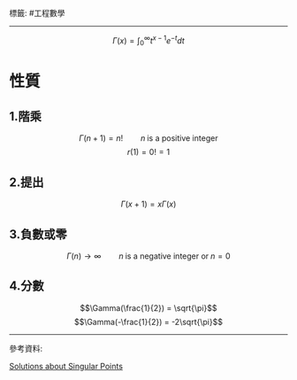 標籤: #工程數學 

---

$$\Gamma(x) = \int_{0}^{\infty}t^{x - 1}e^{-t}dt$$

# 性質

## 1.階乘

$$\Gamma(n + 1) = n! \qquad n \; \text{is a positive integer}$$
$$r(1) = 0! = 1$$

## 2.提出

$$\Gamma (x + 1) = x\Gamma (x)$$

## 3.負數或零

$$\Gamma (n) \rightarrow \infty \qquad n \;\text{is a negative integer or}\; n = 0$$

## 4.分數

$$\Gamma(\frac{1}{2}) = \sqrt{\pi}$$
$$\Gamma(-\frac{1}{2}) = -2\sqrt{\pi}$$

---

參考資料:

[Solutions about Singular Points](https://youtu.be/Nw39CK6x5VE)